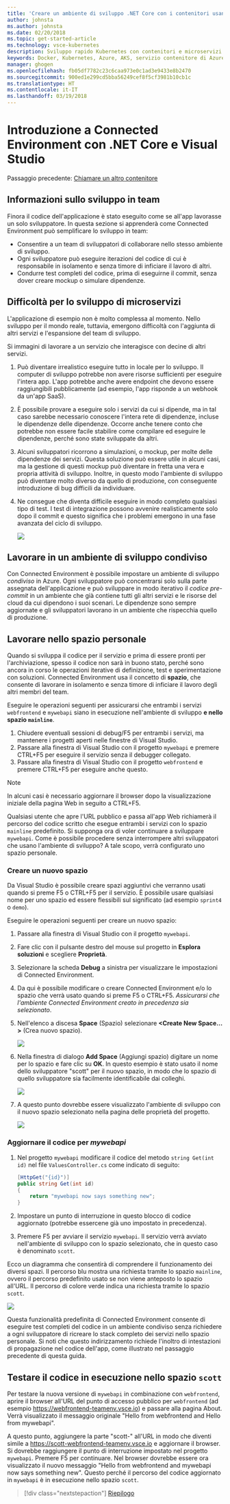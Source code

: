 ```yaml
---
title: 'Creare un ambiente di sviluppo .NET Core con i contenitori usando Kubernetes nel cloud con Visual Studio - Passaggio 6: Informazioni sullo sviluppo in team | Microsoft Docs'
author: johnsta
ms.author: johnsta
ms.date: 02/20/2018
ms.topic: get-started-article
ms.technology: vsce-kubernetes
description: Sviluppo rapido Kubernetes con contenitori e microservizi in Azure
keywords: Docker, Kubernetes, Azure, AKS, servizio contenitore di Azure, contenitori
manager: ghogen
ms.openlocfilehash: fb05df7782c23c6caa973e0c1ad3e9433e8b2470
ms.sourcegitcommit: 900ed1e299cd5bba56249cef8f5cf3981b10cb1c
ms.translationtype: HT
ms.contentlocale: it-IT
ms.lasthandoff: 03/19/2018
---
```

# <a name="get-started-on-connected-environment-with-net-core-and-visual-studio"></a>Introduzione a Connected Environment con .NET Core e Visual Studio

Passaggio precedente: [Chiamare un altro contenitore](get-started-netcore-visualstudio-05.md)

## <a name="learn-about-team-development"></a>Informazioni sullo sviluppo in team

Finora il codice dell'applicazione è stato eseguito come se all'app lavorasse un solo sviluppatore. In questa sezione si apprenderà come Connected Environment può semplificare lo sviluppo in team:
* Consentire a un team di sviluppatori di collaborare nello stesso ambiente di sviluppo.
* Ogni sviluppatore può eseguire iterazioni del codice di cui è responsabile in isolamento e senza timore di inficiare il lavoro di altri.
* Condurre test completi del codice, prima di eseguirne il commit, senza dover creare mockup o simulare dipendenze.

## <a name="challenges-with-developing-microservices"></a>Difficoltà per lo sviluppo di microservizi
L'applicazione di esempio non è molto complessa al momento. Nello sviluppo per il mondo reale, tuttavia, emergono difficoltà con l'aggiunta di altri servizi e l'espansione del team di sviluppo.

Si immagini di lavorare a un servizio che interagisce con decine di altri servizi.

1. Può diventare irrealistico eseguire tutto in locale per lo sviluppo. Il computer di sviluppo potrebbe non avere risorse sufficienti per eseguire l'intera app. L'app potrebbe anche avere endpoint che devono essere raggiungibili pubblicamente (ad esempio, l'app risponde a un webhook da un'app SaaS).
1. È possibile provare a eseguire solo i servizi da cui si dipende, ma in tal caso sarebbe necessario conoscere l'intera rete di dipendenze, incluse le dipendenze delle dipendenze. Occorre anche tenere conto che potrebbe non essere facile stabilire come compilare ed eseguire le dipendenze, perché sono state sviluppate da altri.
1. Alcuni sviluppatori ricorrono a simulazioni, o mockup, per molte delle dipendenze dei servizi. Questa soluzione può essere utile in alcuni casi, ma la gestione di questi mockup può diventare in fretta una vera e propria attività di sviluppo. Inoltre, in questo modo l'ambiente di sviluppo può diventare molto diverso da quello di produzione, con conseguente introduzione di bug difficili da individuare.
1. Ne consegue che diventa difficile eseguire in modo completo qualsiasi tipo di test. I test di integrazione possono avvenire realisticamente solo dopo il commit e questo significa che i problemi emergono in una fase avanzata del ciclo di sviluppo.

    ![](media/microservices-challenges.png)

## <a name="work-in-a-shared-development-environment"></a>Lavorare in un ambiente di sviluppo condiviso
Con Connected Environment è possibile impostare un ambiente di sviluppo *condiviso* in Azure. Ogni sviluppatore può concentrarsi solo sulla parte assegnata dell'applicazione e può sviluppare in modo iterativo il *codice pre-commit* in un ambiente che già contiene tutti gli altri servizi e le risorse del cloud da cui dipendono i suoi scenari. Le dipendenze sono sempre aggiornate e gli sviluppatori lavorano in un ambiente che rispecchia quello di produzione.

## <a name="work-in-your-own-space"></a>Lavorare nello spazio personale
Quando si sviluppa il codice per il servizio e prima di essere pronti per l'archiviazione, spesso il codice non sarà in buono stato, perché sono ancora in corso le operazioni iterative di definizione, test e sperimentazione con soluzioni. Connected Environment usa il concetto di **spazio**, che consente di lavorare in isolamento e senza timore di inficiare il lavoro degli altri membri del team.

Eseguire le operazioni seguenti per assicurarsi che entrambi i servizi `webfrontend` e `mywebapi` siano in esecuzione nell'ambiente di sviluppo **e nello spazio `mainline`**.
1. Chiudere eventuali sessioni di debug/F5 per entrambi i servizi, ma mantenere i progetti aperti nelle finestre di Visual Studio.
2. Passare alla finestra di Visual Studio con il progetto `mywebapi` e premere CTRL+F5 per eseguire il servizio senza il debugger collegato.
3. Passare alla finestra di Visual Studio con il progetto `webfrontend` e premere CTRL+F5 per eseguire anche questo.

> [!Note]
In alcuni casi è necessario aggiornare il browser dopo la visualizzazione iniziale della pagina Web in seguito a CTRL+F5.

Qualsiasi utente che apre l'URL pubblico e passa all'app Web richiamerà il percorso del codice scritto che esegue entrambi i servizi con lo spazio `mainline` predefinito. Si supponga ora di voler continuare a sviluppare `mywebapi`. Come è possibile procedere senza interrompere altri sviluppatori che usano l'ambiente di sviluppo? A tale scopo, verrà configurato uno spazio personale.

### <a name="create-a-new-space"></a>Creare un nuovo spazio
Da Visual Studio è possibile creare spazi aggiuntivi che verranno usati quando si preme F5 o CTRL+F5 per il servizio. È possibile usare qualsiasi nome per uno spazio ed essere flessibili sul significato (ad esempio `sprint4` o `demo`).

Eseguire le operazioni seguenti per creare un nuovo spazio:
1. Passare alla finestra di Visual Studio con il progetto `mywebapi`.
2. Fare clic con il pulsante destro del mouse sul progetto in **Esplora soluzioni** e scegliere **Proprietà**.
3. Selezionare la scheda **Debug** a sinistra per visualizzare le impostazioni di Connected Environment.
4. Da qui è possibile modificare o creare Connected Environment e/o lo spazio che verrà usato quando si preme F5 o CTRL+F5. *Assicurarsi che l'ambiente Connected Environment creato in precedenza sia selezionato*.
5. Nell'elenco a discesa **Space** (Spazio) selezionare **<Create New Space…>** (Crea nuovo spazio).

    ![](images/Settings.png)

6. Nella finestra di dialogo **Add Space** (Aggiungi spazio) digitare un nome per lo spazio e fare clic su **OK**. In questo esempio è stato usato il nome dello sviluppatore "scott" per il nuovo spazio, in modo che lo spazio di quello sviluppatore sia facilmente identificabile dai colleghi.

    ![](images/AddSpace.png)

7. A questo punto dovrebbe essere visualizzato l'ambiente di sviluppo con il nuovo spazio selezionato nella pagina delle proprietà del progetto.

    ![](images/Settings2.png)

### <a name="update-code-for-mywebapi"></a>Aggiornare il codice per *mywebapi*

1. Nel progetto `mywebapi` modificare il codice del metodo `string Get(int id)` nel file `ValuesController.cs` come indicato di seguito:
 
    ```csharp
    [HttpGet("{id}")]
    public string Get(int id)
    {
        return "mywebapi now says something new";
    }
    ```

2. Impostare un punto di interruzione in questo blocco di codice aggiornato (potrebbe essercene già uno impostato in precedenza).
3. Premere F5 per avviare il servizio `mywebapi`. Il servizio verrà avviato nell'ambiente di sviluppo con lo spazio selezionato, che in questo caso è denominato `scott`.

Ecco un diagramma che consentirà di comprendere il funzionamento dei diversi spazi. Il percorso blu mostra una richiesta tramite lo spazio `mainline`, ovvero il percorso predefinito usato se non viene anteposto lo spazio all'URL. Il percorso di colore verde indica una richiesta tramite lo spazio `scott`.

![](media/Space-Routing.png)

Questa funzionalità predefinita di Connected Environment consente di eseguire test completi del codice in un ambiente condiviso senza richiedere a ogni sviluppatore di ricreare lo stack completo dei servizi nello spazio personale. Si noti che questo indirizzamento richiede l'inoltro di intestazioni di propagazione nel codice dell'app, come illustrato nel passaggio precedente di questa guida.

## <a name="test-code-running-in-the-scott-space"></a>Testare il codice in esecuzione nello spazio `scott`
Per testare la nuova versione di `mywebapi` in combinazione con `webfrontend`, aprire il browser all'URL del punto di accesso pubblico per `webfrontend` (ad esempio https://webfrontend-teamenv.vsce.io) e passare alla pagina About. Verrà visualizzato il messaggio originale "Hello from webfrontend and Hello from mywebapi".

A questo punto, aggiungere la parte "scott-" all'URL in modo che diventi simile a https://scott-webfrontend-teamenv.vsce.io e aggiornare il browser. Si dovrebbe raggiungere il punto di interruzione impostato nel progetto `mywebapi`. Premere F5 per continuare. Nel browser dovrebbe essere ora visualizzato il nuovo messaggio "Hello from webfrontend and mywebapi now says something new". Questo perché il percorso del codice aggiornato in `mywebapi` è in esecuzione nello spazio `scott`.

> [!div class="nextstepaction"]
> [Riepilogo](get-started-netcore-visualstudio-07.md)